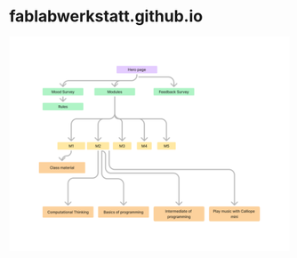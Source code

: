 # fablabwerkstatt.github.io

![Zukunft Akademie Information Architecture site map.png](https://github.com/fablabwerkstatt/fablabwerkstatt.github.io/blob/main/Zukunft%20Akademie%20Information%20Architecture%20site%20map.png)
